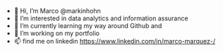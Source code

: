 - 👋 Hi, I’m Marco @markinhohn
- 👀 I’m interested in data analytics and information assurance
- 🌱 I’m currently learning my way around Github and 
- 💞️ I’m working on my portfolio
- 📫 find me on linkedin https://www.linkedin.com/in/marco-marquez-/

<!---
markinhohn/markinhohn is a ✨ special ✨ repository because its `README.md` (this file) appears on your GitHub profile.
You can click the Preview link to take a look at your changes.
--->
